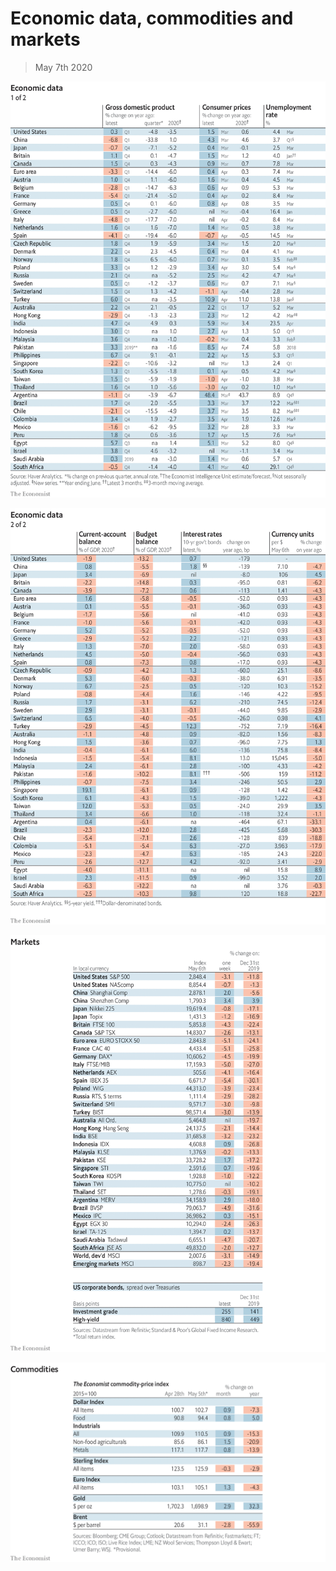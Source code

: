 # Economic data, commodities and markets

> May 7th 2020

![](./images/20200509_INT101.png)

![](./images/20200509_INT102.png)

![](./images/20200509_INT201.png)

![](./images/20200509_INT401.png)